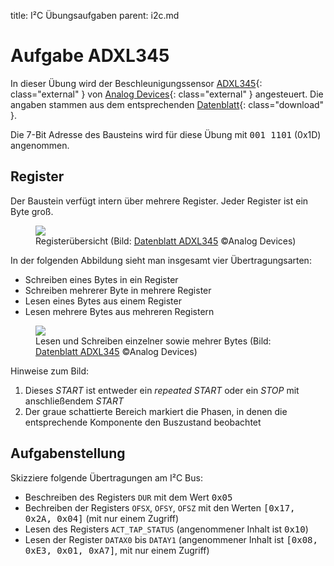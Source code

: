title: I&sup2;C Übungsaufgaben
parent: i2c.md

# Aufgabe ADXL345
In dieser Übung wird der Beschleunigungssensor [ADXL345](http://www.analog.com/en/products/mems/mems-accelerometers/adxl345.html){: class="external" } von [Analog Devices](http://www.analog.com/){: class="external" } angesteuert. Die angaben stammen aus dem entsprechenden [Datenblatt](http://www.analog.com/media/en/technical-documentation/data-sheets/ADXL345.pdf){: class="download" }.

Die 7-Bit Adresse des Bausteins wird für diese Übung mit <samp>001 1101</samp> (0x1D) angenommen.

## Register
Der Baustein verfügt intern über mehrere Register. Jeder Register ist ein Byte groß.
<figure><img src="{filename}adxl345_registers.svg"><figcaption>Registerübersicht (Bild: <a href="http://www.analog.com/media/en/technical-documentation/data-sheets/ADXL345.pdf">Datenblatt ADXL345</a> &copy;Analog Devices)</figcaption></figure>

In der folgenden Abbildung sieht man insgesamt vier Übertragungsarten:

* Schreiben eines Bytes in ein Register
* Schreiben mehrerer Byte in mehrere Register
* Lesen eines Bytes aus einem Register
* Lesen mehrere Bytes aus mehreren Registern

<figure><img src="{filename}adxl345_overview.svg"><figcaption>Lesen und Schreiben einzelner sowie mehrer Bytes (Bild: <a href="http://www.analog.com/media/en/technical-documentation/data-sheets/ADXL345.pdf">Datenblatt ADXL345</a> &copy;Analog Devices)</figcaption></figure>
Hinweise zum Bild:

1. Dieses *START* ist entweder ein *repeated START* oder ein *STOP* mit anschließendem *START*
2. Der graue schattierte Bereich markiert die Phasen, in denen die entsprechende Komponente den Buszustand beobachtet

## Aufgabenstellung
Skizziere folgende Übertragungen am I&sup2;C Bus:

* Beschreiben des Registers `DUR` mit dem Wert <samp>0x05</samp>
* Bechreiben der Registers `OFSX`, `OFSY`, `OFSZ` mit den  Werten <samp>[0x17, 0x2A, 0x04]</samp> (mit nur einem Zugriff)
* Lesen des Registers `ACT_TAP_STATUS` (angenommener Inhalt ist <samp>0x10</samp>)
* Lesen der Register `DATAX0` bis `DATAY1` (angenommener Inhalt ist <samp>[0x08, 0xE3, 0x01, 0xA7]</samp>, mit nur einem Zugriff)
